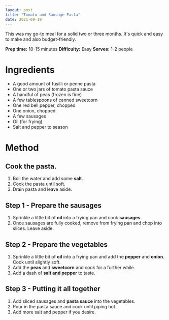 ```yaml
---
layout: post
title: "Tomato and Sausage Pasta"
date: 2021-09-19
---
```

This was my go-to meal for a solid two or three months. It's quick and easy to make and also budget-friendly.

**Prep time:** 10-15 minutes
**Difficulty:** Easy
**Serves:** 1-2 people

# Ingredients
* A good amount of fusilli or penne pasta
* One or two jars of tomato pasta sauce
* A handful of peas (frozen is fine)
* A few tablespoons of canned sweetcorn
* One red bell pepper, chopped
* One onion, chopped
* A few sausages
* Oil (for frying)
* Salt and pepper to season

# Method
## Cook the **pasta**.
1. Boil the water and add some **salt**. 
2. Cook the pasta until soft.
3. Drain pasta and leave aside.

## Step 1 - Prepare the sausages
1. Sprinkle a little bit of **oil** into a frying pan and cook **sausages**.
2. Once sausages are fully cooked, remove from frying pan and chop into slices. Leave aside.

## Step 2 - Prepare the vegetables
1. Sprinkle a little bit of **oil** into a frying pan and add the **pepper** and **onion**. Cook until slightly soft. 
2. Add the **peas** and **sweetcorn** and cook for a further while.
3. Add a dash of **salt and pepper** to taste.

## Step 3 - Putting it all together
1. Add sliced sausages and **pasta sauce** into the vegetables.
2. Pour in the pasta sauce and cook until piping hot.
3. Add more salt and pepper if you desire.
